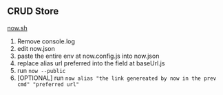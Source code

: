 ## CRUD Store

[now.sh](https://peterhychan-mernstore.hoychanan.now.sh/)

1. Remove console.log
2. edit now.json
3. paste the entire env at now.config.js into now.json
4. replace alias url preferred into the field at baseUrl.js
5. run `now --public`
6. [OPTIONAL] run `now alias "the link genereated by now in the prev cmd" "preferred url"`
